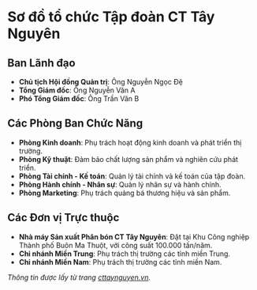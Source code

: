 # Sơ đồ tổ chức Tập đoàn CT Tây Nguyên

## Ban Lãnh đạo

- **Chủ tịch Hội đồng Quản trị**: Ông Nguyễn Ngọc Đệ
- **Tổng Giám đốc**: Ông Nguyễn Văn A
- **Phó Tổng Giám đốc**: Ông Trần Văn B

## Các Phòng Ban Chức Năng

- **Phòng Kinh doanh**: Phụ trách hoạt động kinh doanh và phát triển thị trường.
- **Phòng Kỹ thuật**: Đảm bảo chất lượng sản phẩm và nghiên cứu phát triển.
- **Phòng Tài chính - Kế toán**: Quản lý tài chính và kế toán của tập đoàn.
- **Phòng Hành chính - Nhân sự**: Quản lý nhân sự và hành chính.
- **Phòng Marketing**: Phụ trách quảng bá thương hiệu và sản phẩm.

## Các Đơn vị Trực thuộc

- **Nhà máy Sản xuất Phân bón CT Tây Nguyên**: Đặt tại Khu Công nghiệp Thành phố Buôn Ma Thuột, với công suất 100.000 tấn/năm.
- **Chi nhánh Miền Trung**: Phụ trách thị trường các tỉnh miền Trung.
- **Chi nhánh Miền Nam**: Phụ trách thị trường các tỉnh miền Nam.

*Thông tin được lấy từ trang [cttaynguyen.vn](https://cttaynguyen.vn/so-do-to-chuc/).*

